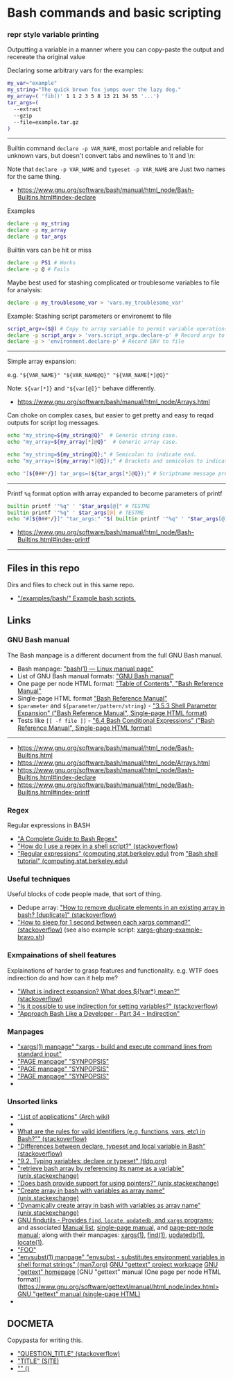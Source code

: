 # Bash commands and basic scripting



### repr style variable printing
Outputting a variable in a manner where you can copy-paste the output and recereate tha original value

Declaring some arbitrary vars for the examples:
```bash
my_var="example"
my_string="The quick brown fox jumps over the lazy dog."
my_array=( 'fib()' 1 1 2 3 5 8 13 21 34 55 '...')
tar_args=(
  --extract
  --gzip
  --file=example.tar.gz
)
```

----------

Builtin command `declare -p VAR_NAME`, most portable and reliable for unknown vars, but doesn't convert tabs and newlines to \t and \n:

Note that `declare -p VAR_NAME` and `typeset -p VAR_NAME` are Just two names for the same thing.

* https://www.gnu.org/software/bash/manual/html_node/Bash-Builtins.html#index-declare

Examples
```bash
declare -p my_string
declare -p my_array
declare -p tar_args
```

Builtin vars can be hit or miss
```bash
declare -p PS1 # Works
declare -p @ # Fails
```

Maybe best used for stashing complicated or troublesome variables to file for analysis:
```bash
declare -p my_troublesome_var > 'vars.my_troublesome_var'
```

Example: Stashing script parameters or environemt to file
```bash
script_argv=($@) # Copy to array variable to permit variable operations and behaviors.
declare -p script_argv > 'vars.script_argv.declare-p' # Record argv to file
declare -p > 'environment.declare-p' # Record ENV to file
```

----------

Simple array expansion:

e.g. `"${VAR_NAME}" "${VAR_NAME@Q}" "${VAR_NAME[*]@Q}"`

Note: `${var[*]}` and `"${var[@]}"` behave differently.

* https://www.gnu.org/software/bash/manual/html_node/Arrays.html

Can choke on complex cases, but easier to get pretty and easy to reqad outputs for script log messages.
```bash
echo "my_string=${my_string@Q}"  # Generic string case.
echo "my_array=${my_array[*]@Q}"  # Generic array case.

echo "my_string=${my_string@Q};" # Semicolon to indicate end.
echo "my_array=(${my_array[*]@Q});" # Brackets and semicolon to indicate array.

echo "[${0##*/}] tar_args=(${tar_args[*]@Q});" # Scriptname message prefix followed by name=value.
```

----------

Printf `%q` format option with array expanded to become parameters of printf
```bash
builtin printf '"%q" ' "$tar_args[@]" # TESTME
builtin printf '"%q" ' $tar_args[@] # TESTME
echo "#[${0##*/}]" "tar_args:" "$( builtin printf '"%q" ' "$tar_args[@]" )"
```

* https://www.gnu.org/software/bash/manual/html_node/Bash-Builtins.html#index-printf

----------


## Files in this repo
Dirs and files to check out in this same repo.
* ["/examples/bash/" Example bash scripts.](/examples/bash/)




## Links

### GNU Bash manual
The Bash manpage is a different document from the full GNU Bash manual.
* Bash manpage: ["bash(1) — Linux manual page"](https://www.man7.org/linux/man-pages/man1/man.1.html)
* List of GNU Bash manual formats: ["GNU Bash manual" ](https://www.gnu.org/software/bash/manual/)
* One page per node HTML format: ["Table of Contents", "Bash Reference Manual"](https://www.gnu.org/software/bash/manual/html_node/index.html)
* Single-page HTML format ["Bash Reference Manual"](https://www.gnu.org/software/bash/manual/bash.html)
* `$parameter` and `${parameter/pattern/string}` - ["3.5.3 Shell Parameter Expansion" ("Bash Reference Manual", Single-page HTML format)](https://www.gnu.org/software/bash/manual/bash.html#Shell-Parameter-Expansion)
* Tests like `[[ -f file ]]` - ["6.4 Bash Conditional Expressions" ("Bash Reference Manual", Single-page HTML format)](https://www.gnu.org/software/bash/manual/html_node/Bash-Conditional-Expressions.html)
----------
* https://www.gnu.org/software/bash/manual/html_node/Bash-Builtins.html
* https://www.gnu.org/software/bash/manual/html_node/Arrays.html
* https://www.gnu.org/software/bash/manual/html_node/Bash-Builtins.html#index-declare
* https://www.gnu.org/software/bash/manual/html_node/Bash-Builtins.html#index-printf


### Regex
Regular expressions in BASH
* ["A Complete Guide to Bash Regex"](https://linuxsimply.com/bash-scripting-tutorial/string/regex/)
* ["How do I use a regex in a shell script?" (stackoverflow)](https://stackoverflow.com/questions/35919103/how-do-i-use-a-regex-in-a-shell-script)
* ["Regular expressions" (computing.stat.berkeley.edu)](https://computing.stat.berkeley.edu/tutorial-using-bash/regex.html) from ["Bash shell tutorial" (computing.stat.berkeley.edu)](http://berkeley-scf.github.io/tutorial-using-bash/)



### Useful techniques
Useful blocks of code people made, that sort of thing.
* Dedupe array: ["How to remove duplicate elements in an existing array in bash? [duplicate]" (stackoverflow)](https://stackoverflow.com/questions/54797475/how-to-remove-duplicate-elements-in-an-existing-array-in-bash)
* ["How to sleep for 1 second between each xargs command?" (stackoverflow)](https://stackoverflow.com/questions/15153240/how-to-sleep-for-1-second-between-each-xargs-command) (see also example script: [xargs-ghorg-example-bravo.sh](/examples/bash/xargs-ghorg-example-bravo.sh))


### Exmpainations of shell features
Explainations of harder to grasp features and functionality.
e.g. WTF does indirection do and how can it help me?

* ["What is indirect expansion? What does ${!var*} mean?" (stackoverflow)](https://stackoverflow.com/questions/8515411/what-is-indirect-expansion-what-does-var-mean)
* ["Is it possible to use indirection for setting variables?" (stackoverflow)](https://unix.stackexchange.com/questions/68346/is-it-possible-to-use-indirection-for-setting-variables)
* ["Approach Bash Like a Developer - Part 34 - Indirection"](https://www.binaryphile.com/bash/2018/10/28/approach-bash-like-a-developer-part-34-indirection.html)


### Manpages
* ["xargs(1) manpage" "xargs - build and execute command lines from standard input"](https://www.man7.org/linux/man-pages/man1/xargs.1.html)
* ["PAGE manpage" "SYNPOPSIS"](LINK)
* ["PAGE manpage" "SYNPOPSIS"](LINK)
* ["PAGE manpage" "SYNPOPSIS"](LINK)
*


### Unsorted links
* ["List of applications" (Arch wiki)](https://wiki.archlinux.org/title/List_of_applications)
* [](https://www.linuxlinks.com/links/Software/)
* [What are the rules for valid identifiers (e.g. functions, vars, etc) in Bash?"" (stackoverflow)](https://stackoverflow.com/questions/28114999/what-are-the-rules-for-valid-identifiers-e-g-functions-vars-etc-in-bash)
* ["Differences between declare, typeset and local variable in Bash" (stackoverflow)](https://stackoverflow.com/questions/4419704/differences-between-declare-typeset-and-local-variable-in-bash)
* ["9.2. Typing variables: declare or typeset" (tldp.org)](https://tldp.org/LDP/abs/html/declareref.html)
* ["retrieve bash array by referencing its name as a variable" (unix.stackexchange)](https://unix.stackexchange.com/questions/638775/retrieve-bash-array-by-referencing-its-name-as-a-variable)
* ["Does bash provide support for using pointers?" (unix.stackexchange)](https://unix.stackexchange.com/questions/413449/does-bash-provide-support-for-using-pointers)
* ["Create array in bash with variables as array name"(unix.stackexchange)](https://unix.stackexchange.com/questions/189293/create-array-in-bash-with-variables-as-array-name)
* ["Dynamically create array in bash with variables as array name" (unix.stackexchange)](https://unix.stackexchange.com/questions/199348/dynamically-create-array-in-bash-with-variables-as-array-name?rq=1)
* [GNU findutils - Provides `find`, `locate`, `updatedb`, and `xargs` programs](https://www.gnu.org/software/findutils/); and associated [Manual list](https://www.gnu.org/software/findutils/manual/find.html), [single-page manual](https://www.gnu.org/software/findutils/manual/html_mono/find.html), and [page-per-node manual](https://www.gnu.org/software/findutils/manual/html_node/find_html/index.html); along with their manpages: [xargs(1)](https://www.man7.org/linux/man-pages/man1/xargs.1.html), [find(1)](https://www.man7.org/linux/man-pages/man1/find.1.html), [updatedb(1)](https://www.man7.org/linux/man-pages/man1/updatedb.1.html), [locate(1)](https://www.man7.org/linux/man-pages/man1/locate.1.html).
* ["FOO"](LINK)
* ["envsubst(1) manpage" "envsubst - substitutes environment variables in shell format strings" (man7.org)](https://www.man7.org/linux/man-pages/man1/envsubst.1.html)
  [GNU "gettext" project workpage](https://savannah.gnu.org/projects/gettext)
  [GNU "gettext" homepage](https://www.gnu.org/software/gettext/)
  [GNU "gettext" manual (One page per node HTML format)](https://www.gnu.org/software/gettext/manual/html_node/index.html>
  [GNU "gettext" manual (single-page HTML)](https://www.gnu.org/software/gettext/manual/gettext.html)
* 



## DOCMETA
Copypasta for writing this.
* ["QUESTION_TITLE" (stackoverflow)](ADDRESS)
* ["TITLE" (SITE)](LINK)
* ["" ()]()


